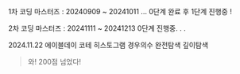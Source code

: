 1차 코딩 마스터즈 : 20240909 ~ 20241011 ...
0단계 완료 후 1단계 진행중 ! 

2차 코딩 마스터즈 : 20241111 ~ 20241213
0단계 진행중. . .

2024.11.22
에이블데이 코테 
히스토그램 경우의수
완전탐색
깊이탐색
> 와! 200점 넘었다!
